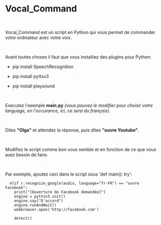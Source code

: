 <h1>Vocal_Command</h1>
<br>
<p>Vocal_Command est un script en Python qui vous permet de commander votre ordinateur avec votre voix.</p>
<br>
<p>Avant toutes choses il faut que vous installiez des plugins pour Python:</p>

- pip install SpeechRecognition

- pip install pyttsx3

- pip install playsound

<br>
<p>Executez l'exemple <b>main.py</b> <i>(vous pouvez le modifier pour choisir votre language, en l'occurance, ici, ce sera du français)</i>.</p>
<br>
<p>Dites <b>"Olga"</b> et attendez la réponse, puis dites <b>"ouvre Youtube"</b>.</p>
<br>
<p>Modifiez le script comme bon vous semble et en fonction de ce que vous avez besoin de faire.</p>
<br>
<p>Par exemple, ajoutez ceci dans le script sous 'def main(): try':</p>

<p>
  
      elif r.recognize_google(audio, language="fr-FR") == "ouvre Facebook":
        print("[Ouverture de Facebook demandée]")
        engine = pyttsx3.init()
        engine.say("D'accord")
        engine.runAndWait()
        webbrowser.open('http://facebook.com')
    
        detect()
</p>
